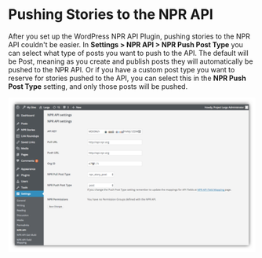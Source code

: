 # Pushing Stories to the NPR API

After you set up the WordPress NPR API Plugin, pushing stories to the NPR API couldn't be easier. In **Settings > NPR API > NPR Push Post Type** you can select what type of posts you want to push to the API. The default will be Post, meaning as you create and publish posts they will automatically be pushed to the NPR API. Or if you have a custom post type you want to reserve for stories pushed to the API, you can select this in the **NPR Push Post Type** setting, and only those posts will be pushed. 

![NPR API plugin settings page](/assets/npr-api-wp-plugin-settings.png)


